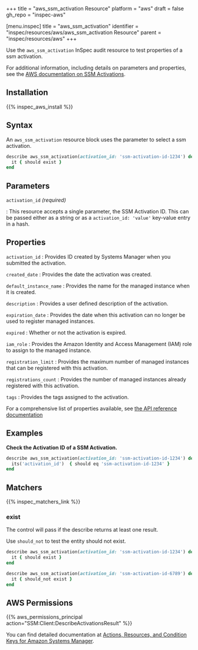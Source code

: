 +++
title = "aws_ssm_activation Resource"
platform = "aws"
draft = false
gh_repo = "inspec-aws"

[menu.inspec]
title = "aws_ssm_activation"
identifier = "inspec/resources/aws/aws_ssm_activation Resource"
parent = "inspec/resources/aws"
+++

Use the `aws_ssm_activation` InSpec audit resource to test properties of a ssm activation.

For additional information, including details on parameters and properties, see the [AWS documentation on SSM Activations](https://docs.aws.amazon.com/systems-manager/latest/userguide/activations.html).

## Installation

{{% inspec_aws_install %}}

## Syntax

 An `aws_ssm_activation` resource block uses the parameter to select a ssm activation.

```ruby
describe aws_ssm_activation(activation_id: 'ssm-activation-id-1234') do
  it { should exist }
end
```

## Parameters

`activation_id` _(required)_

: This resource accepts a single parameter, the SSM Activation ID.
  This can be passed either as a string or as a `activation_id: 'value'` key-value entry in a hash.

## Properties

`activation_id`
: Provides  ID created by Systems Manager when you submitted the activation.

`created_date`
: Provides the date the activation was created.

`default_instance_name`
: Provides the name for the managed instance when it is created.

`description`
: Provides a user defined description of the activation.

`expiration_date`
: Provides the date when this activation can no longer be used to register managed instances.

`expired`
: Whether or not the activation is expired.

`iam_role`
: Provides the Amazon Identity and Access Management (IAM) role to assign to the managed instance.

`registration_limit`
: Provides the maximum number of managed instances that can be registered with this activation.

`registrations_count`
: Provides the number of managed instances already registered with this activation.

`tags`
: Provides the tags assigned to the activation.

For a comprehensive list of properties available, see [the API reference documentation](https://docs.aws.amazon.com/systems-manager/latest/APIReference/API_Activation.html)

## Examples

**Check the Activation ID of a SSM Activation.**

```ruby
describe aws_ssm_activation(activation_id: 'ssm-activation-id-1234') do
  its('activation_id')  { should eq 'ssm-activation-id-1234' }
end
```

## Matchers

{{% inspec_matchers_link %}}

### exist

The control will pass if the describe returns at least one result.

Use `should_not` to test the entity should not exist.

```ruby
describe aws_ssm_activation(activation_id: 'ssm-activation-id-1234') do
  it { should exist }
end
```

```ruby
describe aws_ssm_activation(activation_id: 'ssm-activation-id-6789') do
  it { should_not exist }
end
```

## AWS Permissions

{{% aws_permissions_principal action="SSM:Client:DescribeActivationsResult" %}}

You can find detailed documentation at [Actions, Resources, and Condition Keys for Amazon Systems Manager](https://docs.aws.amazon.com/IAM/latest/UserGuide/list_awssystemsmanager.html).